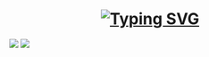 <h1 align="center">
<a href="https://git.io/typing-svg"><img src="https://readme-typing-svg.herokuapp.com?font=Fira+Code&weight=500&size=32&pause=1000&color=F76800&center=true&vCenter=true&multiline=true&width=435&lines=Hi+there!%F0%9F%91%8B;I+am+Danabek+Madiyar!;or+Mahatsya%F0%9F%98%8E" alt="Typing SVG" /></a>
</h1>



![](http://github-profile-summary-cards.vercel.app/api/cards/profile-details?username=Mahatsya&theme=slateorange) ![](http://github-profile-summary-cards.vercel.app/api/cards/stats?username=mahatsya&theme=slateorange)
